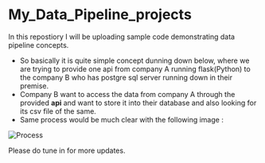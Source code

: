 # My_Data_Pipeline_projects

In this repostiory I will be uploading sample code demonstrating data pipeline concepts.

* So basically it is quite simple concept dunning down below, where we are trying to provide one api from company  A running flask(Python) to the company B who has postgre sql server running down in their premise.
* Company B want to access the data from company A through the provided <b>api</b> and want to store it into their database and also looking for its csv file of the same.
* Same process would be much clear with the following image :

![Process](https://miro.medium.com/freeze/max/1200/1*ap_c9TZsEhsq--g1bmN-Tg.gif)

Please do tune in for more updates.
